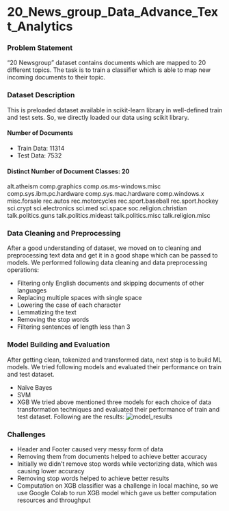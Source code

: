 # 20_News_group_Data_Advance_Text_Analytics

### Problem Statement
“20 Newsgroup” dataset contains documents which are mapped to 20 different topics. The task is to train a classifier which is able to map new incoming documents to their topic.

### Dataset Description
This is preloaded dataset available in scikit-learn library in well-defined train and test sets. So, we directly loaded our data using scikit library. 
 
#### Number of Documents 
- Train Data: 11314 
- Test Data: 7532 
#### Distinct Number of Document Classes: 20 
alt.atheism 
comp.graphics 
comp.os.ms-windows.misc 
comp.sys.ibm.pc.hardware 
comp.sys.mac.hardware 
comp.windows.x 
misc.forsale 
rec.autos 
rec.motorcycles 
rec.sport.baseball 
rec.sport.hockey 
sci.crypt 
sci.electronics 
sci.med 
sci.space 
soc.religion.christian 
talk.politics.guns 
talk.politics.mideast 
talk.politics.misc 
talk.religion.misc

### Data Cleaning and Preprocessing

After a good understanding of dataset, we moved on to cleaning and preprocessing text data and get it in a good shape which can be passed to models. 
We performed following data cleaning and data preprocessing operations: 
 
- Filtering only English documents and skipping documents of other languages
- Replacing multiple spaces with single space
- Lowering the case of each character
- Lemmatizing the text
- Removing the stop words 
- Filtering sentences of length less than 3 
 
 ### Model Building and Evaluation
After getting clean, tokenized and transformed data, next step is to build ML models. We tried following models and evaluated their performance on train and test dataset. 
 
- Naïve Bayes 
- SVM 
- XGB 
We tried above mentioned three models for each choice of data transformation techniques and evaluated their performance of train and test dataset. Following are the results: 
![model_results]()

### Challenges
- Header and Footer caused very messy form of data
- Removing them from documents helped to achieve better accuracy
- Initially we didn’t remove stop words while vectorizing data, which was causing lower accuracy
- Removing stop words helped to achieve better results
- Computation on XGB classifier was a challenge in local machine, so we use Google Colab to run XGB model which gave us better computation resources and throughput 
